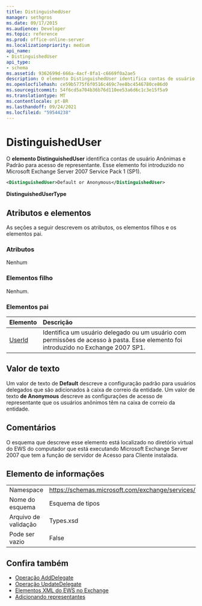 ```yaml
---
title: DistinguishedUser
manager: sethgros
ms.date: 09/17/2015
ms.audience: Developer
ms.topic: reference
ms.prod: office-online-server
ms.localizationpriority: medium
api_name:
- DistinguishedUser
api_type:
- schema
ms.assetid: 9362699d-666a-4acf-8fa1-c6669f0a2ae5
description: O elemento DistinguishedUser identifica contas de usuário Anônimas e Padrão para acesso de representante. Esse elemento foi introduzido no Microsoft Exchange Server 2007 Service Pack 1 (SP1).
ms.openlocfilehash: ce59b5775f6f0516c469c7ee8bc4546780ce86d0
ms.sourcegitcommit: 54f6cd5a704b36b76d110ee53a6d6c1c3e15f5a9
ms.translationtype: MT
ms.contentlocale: pt-BR
ms.lasthandoff: 09/24/2021
ms.locfileid: "59544238"
---
```

# <a name="distinguisheduser"></a>DistinguishedUser

O **elemento DistinguishedUser** identifica contas de usuário Anônimas e Padrão para acesso de representante. Esse elemento foi introduzido no Microsoft Exchange Server 2007 Service Pack 1 (SP1). 
  
```xml
<DistinguishedUser>Default or Anonymous</DistinguishedUser>
```

 **DistinguishedUserType**
## <a name="attributes-and-elements"></a>Atributos e elementos

As seções a seguir descrevem os atributos, os elementos filhos e os elementos pai.
  
### <a name="attributes"></a>Atributos

Nenhum
  
### <a name="child-elements"></a>Elementos filho

Nenhum.
  
### <a name="parent-elements"></a>Elementos pai

|**Elemento**|**Descrição**|
|:-----|:-----|
|[UserId](userid.md) <br/> |Identifica um usuário delegado ou um usuário com permissões de acesso à pasta. Esse elemento foi introduzido no Exchange 2007 SP1.  <br/> |
   
## <a name="text-value"></a>Valor de texto

Um valor de texto de **Default** descreve a configuração padrão para usuários delegados que são adicionados à caixa de correio da entidade. Um valor de texto **de Anonymous** descreve as configurações de acesso de representante que os usuários anônimos têm na caixa de correio da entidade. 
  
## <a name="remarks"></a>Comentários

O esquema que descreve esse elemento está localizado no diretório virtual do EWS do computador que está executando Microsoft Exchange Server 2007 que tem a função de servidor de Acesso para Cliente instalada.
  
## <a name="element-information"></a>Elemento de informações

|||
|:-----|:-----|
|Namespace  <br/> |https://schemas.microsoft.com/exchange/services/2006/types  <br/> |
|Nome do esquema  <br/> |Esquema de tipos  <br/> |
|Arquivo de validação  <br/> |Types.xsd  <br/> |
|Pode ser vazio  <br/> |False  <br/> |
   
## <a name="see-also"></a>Confira também

- [Operação AddDelegate](adddelegate-operation.md)  
- [Operação UpdateDelegate](updatedelegate-operation.md)
- [Elementos XML do EWS no Exchange](ews-xml-elements-in-exchange.md)
- [Adicionando representantes](https://msdn.microsoft.com/library/3a744150-66a3-4a13-9433-793603ba5038%28Office.15%29.aspx)

